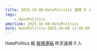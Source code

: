 ```yaml
---
title: 2025-10-08-HatePolitics 違規 0 人
tags:
    - HatePolitics
abbrlink: 2025-10-08-HatePolitics
date: HatePolitics-2025-10-08 12:00:00
---
```

HatePolitics 板 [板規連結](https://www.ptt.cc/bbs/HatePolitics/M.1617115262.A.D60.html)
昨天違規 0 人
